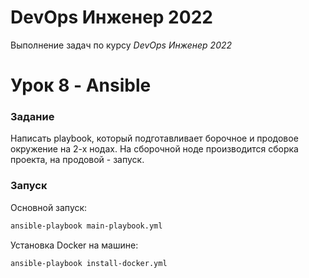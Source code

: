 # DevOps Инженер 2022

Выполнение задач по курсу *DevOps Инженер 2022*

# Урок 8 - Ansible

### Задание

Написать playbook, который подготавливает борочное и продовое окружение на 2-х нодах. На сборочной ноде производится сборка проекта, на продовой - запуск.

### Запуск

Основной запуск:

```bash
ansible-playbook main-playbook.yml
```

Установка Docker на машине:

```bash
ansible-playbook install-docker.yml
```
